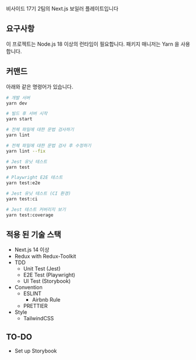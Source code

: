 비사이드 17기 2팀의 Next.js 보일러 플레이트입니다

## 요구사항

이 프로젝트는 Node.js 18 이상의 런타임이 필요합니다.
패키지 매니저는 Yarn 을 사용합니다.

## 커맨드

아래와 같은 명령어가 있습니다.

```zsh
# 개발 서버
yarn dev

# 빌드 후 서버 시작
yarn start

# 전체 파일에 대한 문법 검사하기
yarn lint

# 전체 파일에 대한 문법 검사 후 수정하기
yarn lint --fix

# Jest 유닛 테스트
yarn test

# Playwright E2E 테스트
yarn test:e2e

# Jest 유닛 테스트 (CI 환경)
yarn test:ci

# Jest 테스트 커버리지 보기
yarn test:coverage
```

## 적용 된 기술 스택

- Next.js 14 이상
- Redux with Redux-Toolkit
- TDD
  - Unit Test (Jest)
  - E2E Test (Playwright)
  - UI Test (Storybook)
- Convention
  - ESLINT
    - Airbnb Rule
  - PRETTIER
- Style
  - TailwindCSS

## TO-DO

- Set up Storybook
